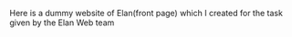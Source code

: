 Here is a dummy website of Elan(front page) which I created for the task given by the Elan Web team 
